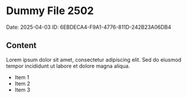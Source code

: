 # Dummy File 2502

Date: 2025-04-03
ID: 6EBDECA4-F9A1-4776-811D-242B23A06DB4

## Content

Lorem ipsum dolor sit amet, consectetur adipiscing elit.
Sed do eiusmod tempor incididunt ut labore et dolore magna aliqua.

* Item 1
* Item 2
* Item 3

